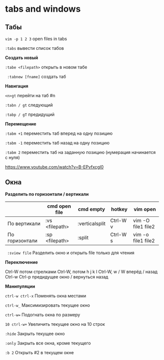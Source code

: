 tabs and windows
====

## Табы

`vim -p 1 2 3` open files in tabs

`:tabs`      вывести список табов

**Создать новый**	

`:tabe <filepath>` открыть в новом табе

`  :tabnew [fname] `         создать таб

**Навигация**

`<n>gt`       перейти на таб #n

`:tabn / gt`  следующий

`:tabp / gT`  предидущий

**Перемещение**

`:tabm +1`                 переместить таб вперед на одну позицию

`:tabm -1`                 переместить таб назад на одну позицию

`:tabm 2`                  переместить таб на заданную позицию (нумерация начинается с нуля)

<https://www.youtube.com/watch?v=B-EPvfxcgl0>


## Окна
**Разделить по горизонтали / вертикали**

|   | cmd open file | cmd empty | hotkey | vim open |
| --- | --- | --- | --- | --- |
| По вертикали | :vs \<filepath> | :verticalsplit | Ctrl-W v | vim -O file1 file2 |
| По горизонтали | :sp \<filepath> | :split | Ctrl-W s | vim -o file1 file2 |

` :sview file` 	Разделить окно и открыть file только для чтения

**Переключение**

Ctrl-W потом стрелками
Ctrl-W, потом h j k l
Ctrl-W,  w / W вперёд / назад
Ctrl-w Ctrl-p	предидущее окно / вернуться назад

**Манипуляции**

`ctrl-w ctrl-x`	Поменять окна местами

`ctrl-w_`	Максимизировать текущее окно

`ctrl-w=`	Подогнать окна по размеру

`10 ctrl-w+`	Увеличить текущее окно на 10 строк

`:hide`	Закрыть текущее окно

`:only`	Закрыть все окна, кроме текущего

`:b 2`	Открыть #2 в текущем окне
